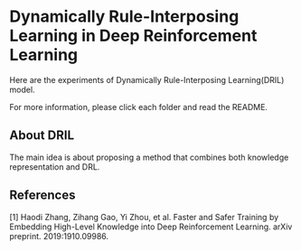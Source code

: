 # Dynamically Rule-Interposing Learning in Deep Reinforcement Learning

Here are the experiments of Dynamically Rule-Interposing Learning(DRIL) model.  

For more information, please click each folder and read the README.

## About DRIL  
The main idea is about proposing a method that combines both knowledge representation and DRL.

## References
[1] Haodi Zhang, Zihang Gao, Yi Zhou, et al. Faster and Safer Training by Embedding High-Level Knowledge into Deep Reinforcement Learning. arXiv preprint. 2019:1910.09986.  